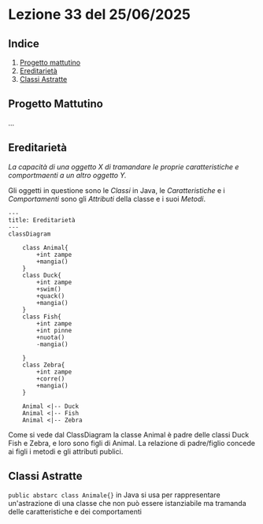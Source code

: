 # Lezione 33 del 25/06/2025

## Indice

1. [Progetto mattutino](#progetto-mattutino)
2. [Ereditarietà](#ereditarietà)
3. [Classi Astratte](#classi-astratte)

## Progetto Mattutino

...

## Ereditarietà

_La capacità di una oggetto X di tramandare le proprie caratteristiche e comportmaenti a un altro oggetto Y._

Gli oggetti in questione sono le _Classi_ in Java, le _Caratteristiche_ e i _Comportamenti_ sono gli _Attributi_ della classe e i suoi _Metodi_.

```mermaid
---
title: Ereditarietà
---
classDiagram

    class Animal{
        +int zampe
        +mangia()
    }
    class Duck{
        +int zampe
        +swim()
        +quack()
        +mangia()
    }
    class Fish{
        +int zampe
        +int pinne
        +nuota()
        -mangia()

    }
    class Zebra{
        +int zampe
        +corre()
        +mangia()
    }

    Animal <|-- Duck
    Animal <|-- Fish
    Animal <|-- Zebra
```

Come si vede dal ClassDiagram la classe Animal è padre delle classi Duck Fish e Zebra, e loro sono figli di Animal. La relazione di padre/figlio concede ai figli i metodi e gli attributi publici.

## Classi Astratte

`public abstarc class Animale{}` in Java si usa per rappresentare un'astrazione di una classe che non può essere istanziabile ma tramanda delle caratteristiche e dei comportamenti
